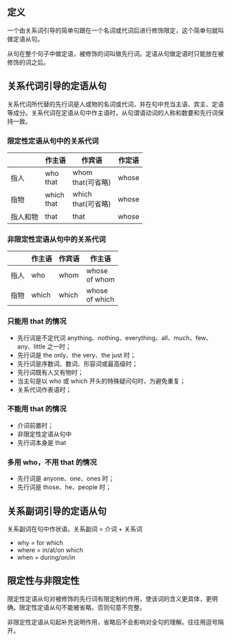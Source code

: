 ## 定义

一个由关系词引导的简单句跟在一个名词或代词后进行修饰限定，这个简单句就叫做定语从句。

从句在整个句子中做定语，被修饰的词叫做先行词。定语从句做定语时只能放在被修饰的词之后。

## 关系代词引导的定语从句

关系代词所代替的先行词是人或物的名词或代词，并在句中充当主语、宾主、定语等成分。关系代词在定语从句中作主语时，从句谓语动词的人称和数要和先行词保持一致。

### 限定性定语从句中的关系代词

|        | 作主语         | 作宾语                 | 作定语|
|---------|---------------|-----------------------|-----------|
|指人     | who<br/>that   | whom<br/>that(可省略)  | whose|
|指物     | which<br/>that | which<br/>that(可省略) | whose|
|指人和物 |  that           | that                  | whose|


### 非限定性定语从句中的关系代词

|        | 作主语   | 作宾语   | 作主语              |
|--------|----------|---------|---------------------|
| 指人   |  who     |  whom    | whose<br/>of whom  |
| 指物   |  which   |  which   | whose<br/>of which |

### 只能用 that 的情况

- 先行词是不定代词 anything、nothing、everything、all、much、few、any、little 之一时；
- 先行词是 the only、the very、the just 时；
- 先行词是序数词、数词、形容词或最高级时；
- 先行词既有人又有物时；
- 当主句是以 who 或 which 开头的特殊疑问句时，为避免重复；
- 关系代词作表语时；


### 不能用 that 的情况

- 介词前置时；
- 非限定性定语从句中
- 先行词本身是 that

### 多用 who，不用 that 的情况

- 先行词是 anyone、one、ones 时；
- 先行词是 those、he、people 时；


## 关系副词引导的定语从句

关系副词在句中作状语。关系副词 = 介词 + 关系词

- why = for which
- where = in/at/on which
- when = during/on/in


## 限定性与非限定性

限定性定语从句对被修饰的先行词有限定制约作用，使该词的含义更具体，更明确。限定性定语从句不能被省略，否则句意不完整。

非限定性定语从句起补充说明作用，省略后不会影响对全句的理解。往往用逗号隔开。
